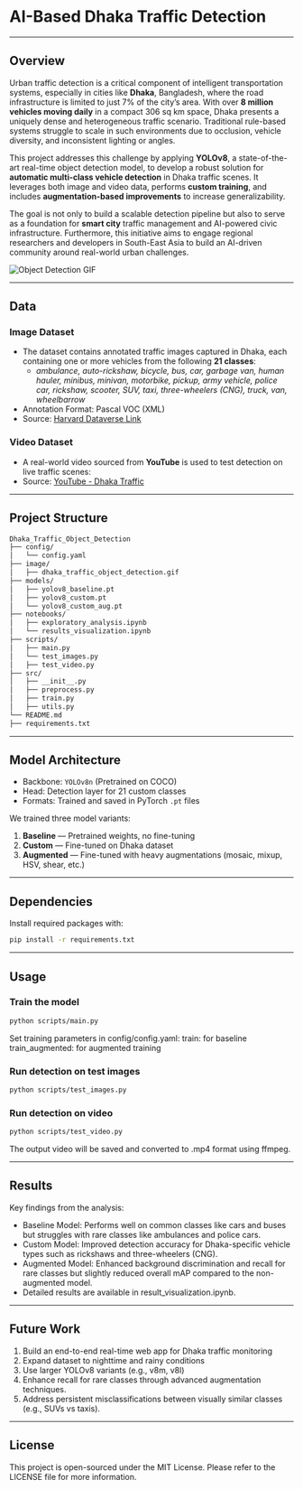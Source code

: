 # AI-Based Dhaka Traffic Detection

---

## Overview
Urban traffic detection is a critical component of intelligent transportation systems, especially in cities like **Dhaka**, Bangladesh, where the road infrastructure is limited to just 7% of the city’s area. With over **8 million vehicles moving daily** in a compact 306 sq km space, Dhaka presents a uniquely dense and heterogeneous traffic scenario. Traditional rule-based systems struggle to scale in such environments due to occlusion, vehicle diversity, and inconsistent lighting or angles.

This project addresses this challenge by applying **YOLOv8**, a state-of-the-art real-time object detection model, to develop a robust solution for **automatic multi-class vehicle detection** in Dhaka traffic scenes. It leverages both image and video data, performs **custom training**, and includes **augmentation-based improvements** to increase generalizability.

The goal is not only to build a scalable detection pipeline but also to serve as a foundation for **smart city** traffic management and AI-powered civic infrastructure. Furthermore, this initiative aims to engage regional researchers and developers in South-East Asia to build an AI-driven community around real-world urban challenges.

![Object Detection GIF](image/dhaka_traffic_object_detection.gif)

---

## Data

### Image Dataset
- The dataset contains annotated traffic images captured in Dhaka, each containing one or more vehicles from the following **21 classes**:
  - *ambulance, auto-rickshaw, bicycle, bus, car, garbage van, human hauler, minibus, minivan, motorbike, pickup, army vehicle, police car, rickshaw, scooter, SUV, taxi, three-wheelers (CNG), truck, van, wheelbarrow*
- Annotation Format: Pascal VOC (XML)
- Source: [Harvard Dataverse Link](https://dataverse.harvard.edu/dataset.xhtml?persistentId=doi:10.7910/DVN/POREXF)

### Video Dataset
- A real-world video sourced from **YouTube** is used to test detection on live traffic scenes:
- Source: [YouTube - Dhaka Traffic](https://www.youtube.com/watch?v=0B2-cR4GEjc&list=WL&index=72&t=22s)

---

## Project Structure
```bash
Dhaka_Traffic_Object_Detection
├── config/
│   └── config.yaml
├── image/
│   ├── dhaka_traffic_object_detection.gif
├── models/
│   ├── yolov8_baseline.pt
│   ├── yolov8_custom.pt
│   └── yolov8_custom_aug.pt
├── notebooks/
│   ├── exploratory_analysis.ipynb
│   └── results_visualization.ipynb
├── scripts/
│   ├── main.py
│   └── test_images.py
│   ├── test_video.py
├── src/
│   ├── __init__.py
│   ├── preprocess.py
│   ├── train.py
│   ├── utils.py
└── README.md
├── requirements.txt
```
---

## Model Architecture

- Backbone: `YOLOv8n` (Pretrained on COCO)
- Head: Detection layer for 21 custom classes
- Formats: Trained and saved in PyTorch `.pt` files

We trained three model variants:
1. **Baseline** — Pretrained weights, no fine-tuning
2. **Custom** — Fine-tuned on Dhaka dataset
3. **Augmented** — Fine-tuned with heavy augmentations (mosaic, mixup, HSV, shear, etc.)

---

## Dependencies

Install required packages with:

```bash
pip install -r requirements.txt
```
---

## Usage

### Train the model
```bash
python scripts/main.py
```
Set training parameters in config/config.yaml:
train: for baseline
train_augmented: for augmented training

### Run detection on test images
```bash
python scripts/test_images.py
```

### Run detection on video
```bash
python scripts/test_video.py
```
The output video will be saved and converted to .mp4 format using ffmpeg.

---

## Results
Key findings from the analysis:
- Baseline Model: Performs well on common classes like cars and buses but struggles with rare classes like ambulances and police cars.
- Custom Model: Improved detection accuracy for Dhaka-specific vehicle types such as rickshaws and three-wheelers (CNG).
- Augmented Model: Enhanced background discrimination and recall for rare classes but slightly reduced overall mAP compared to the non-augmented model.
- Detailed results are available in result_visualization.ipynb.

---

## Future Work
1. Build an end-to-end real-time web app for Dhaka traffic monitoring
2. Expand dataset to nighttime and rainy conditions
3. Use larger YOLOv8 variants (e.g., v8m, v8l)
4. Enhance recall for rare classes through advanced augmentation techniques.
5. Address persistent misclassifications between visually similar classes (e.g., SUVs vs taxis).

---

## License
This project is open-sourced under the MIT License. Please refer to the LICENSE file for more information.